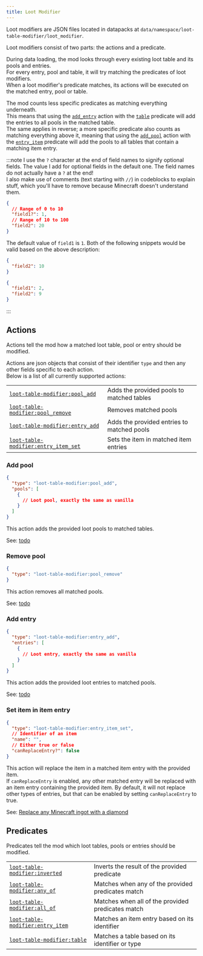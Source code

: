 ```yaml
---
title: Loot Modifier
---
```


Loot modifiers are JSON files located in datapacks at `data/namespace/loot-table-modifier/loot_modifier`.

Loot modifiers consist of two parts: the actions and a predicate.

During data loading, the mod looks through every existing loot table and its pools and entries.  
For every entry, pool and table, it will try matching the predicates of loot modifiers.  
When a loot modifier's predicate matches, its actions will be executed on the matched entry, pool or table.

The mod counts less specific predicates as matching everything underneath.  
This means that using the [`add_entry`](#add-entry) action with the [`table`](#table) predicate will add the entries to all pools in the matched table.  
The same applies in reverse; a more specific predicate also counts as matching everything above it, meaning that using the [`add_pool`](#add-pool) action with the [`entry_item`](#item-entry) predicate will add the pools to all tables that contain a matching item entry.


:::note
I use the `?` character at the end of field names to signify optional fields. The value I add for optional fields in the default one. The field names do not actually have a `?` at the end!  
I also make use of comments (text starting with `//`) in codeblocks to explain stuff, which you'll have to remove because Minecraft doesn't understand them.
```json
{
  // Range of 0 to 10
  "field1?": 1,
  // Range of 10 to 100
  "field2": 20
}
```
The default value of `field1` is `1`.
Both of the following snippets would be valid based on the above description:
```json
{
  "field2": 10
}
```
```json
{
  "field1": 2,
  "field2": 9
}
```
:::

## Actions

Actions tell the mod how a matched loot table, pool or entry should be modified.

Actions are json objects that consist of their identifier `type` and then any other fields specific to each action.  
Below is a list of all currently supported actions:

|                                                                 |                                            |
|-----------------------------------------------------------------|--------------------------------------------|
| [`loot-table-modifier:pool_add`](#add-pool)                     | Adds the provided pools to matched tables  |
| [`loot-table-modifier:pool_remove`](#remove-pool)               | Removes matched pools                      |
| [`loot-table-modifier:entry_add`](#add-entry)                   | Adds the provided entries to matched pools |
| [`loot-table-modifier:entry_item_set`](#set-item-in-item-entry) | Sets the item in matched item entries      |

### Add pool
```json
{
  "type": "loot-table-modifier:pool_add",
  "pools": [
    {
      // Loot pool, exactly the same as vanilla
    }
  ]
}
```
This action adds the provided loot pools to matched tables.

See: [todo](todo)

### Remove pool
```json
{
  "type": "loot-table-modifier:pool_remove"
}
```
This action removes all matched pools.

See: [todo](todo)

### Add entry
```json
{
  "type": "loot-table-modifier:entry_add",
  "entries": [
    {
      // Loot entry, exactly the same as vanilla
    }
  ]
}
```
This action adds the provided loot entries to matched pools.

See: [todo](todo)

### Set item in item entry
```json
{
  "type": "loot-table-modifier:entry_item_set",
  // Identifier of an item
  "name": "",
  // Either true or false
  "canReplaceEntry?": false
}
```
This action will replace the item in a matched item entry with the provided item.  
If `canReplaceEntry` is enabled, any other matched entry will be replaced with an item entry containing the provided item.
By default, it will not replace other types of entries, but that can be enabled by setting `canReplaceEntry` to true.

See: [Replace any Minecraft ingot with a diamond](../../guides/examples/replace_ingot_w_diamond)

## Predicates

Predicates tell the mod which loot tables, pools or entries should be modified.

|                                      |                                                   |
|--------------------------------------|---------------------------------------------------|
| [`loot-table-modifier:inverted`]()   | Inverts the result of the provided predicate      |
| [`loot-table-modifier:any_of`]()     | Matches when any of the provided predicates match |
| [`loot-table-modifier:all_of`]()     | Matches when all of the provided predicates match |
| [`loot-table-modifier:entry_item`]() | Matches an item entry based on its identifier     |
| [`loot-table-modifier:table`]()      | Matches a table based on its identifier or type   |
